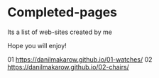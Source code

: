 # Completed-pages

Its a list of web-sites created by me

Hope you will enjoy!

01 https://danilmakarow.github.io/01-watches/
02 https://danilmakarow.github.io/02-chairs/
